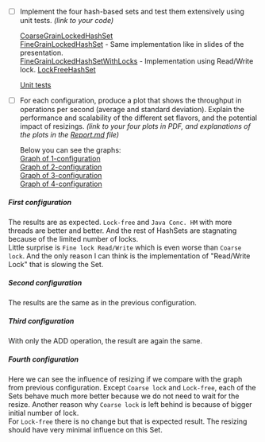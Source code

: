 - [ ] Implement the four hash-based sets and test them extensively using unit tests. *(link to your code)*

    [CoarseGrainLockedHashSet](./src/hashsets_benchmark/CoarseGrainLockedHashSet.java)  
    [FineGrainLockedHashSet](./src/hashsets_benchmark/FineGrainLockedHashSet.java) - Same implementation like in slides of the presentation.  
    [FineGrainLockedHashSetWithLocks](./src/hashsets_benchmark/FineGrainLockedHashSetWithLocks.java) - Implementation using  Read/Write lock.
    [LockFreeHashSet](./src/hashsets_benchmark/LockFreeHashSet.java) 

    [Unit tests](./src/hashsets_benchmark/UnitTests.java)  

- [ ] For each configuration, produce a plot that shows the throughput in operations per second (average and standard deviation). Explain the performance and scalability of the different set flavors, and the potential impact of resizings. *(link to your four plots in PDF, and explanations of the plots in the [Report.md](Report.md) file)*

    Below you can see the graphs:  
    [Graph of 1-configuration](./plots/benchmark-1/performance_hashSets.pdf)    
    [Graph of 2-configuration](./plots/benchmark-2/performance_hashSets.pdf)  
    [Graph of 3-configuration](./plots/benchmark-3/performance_hashSets.pdf)  
    [Graph of 4-configuration](./plots/benchmark-4/performance_hashSets.pdf)  

##### First configuration
The results are as expected. `Lock-free` and `Java Conc. HM` with more threads are better and better. And the rest of HashSets are stagnating because of the limited number of locks.  
Little surprise is `Fine lock Read/Write` which is even worse than `Coarse lock`. And the only reason I can think is the implementation of "Read/Write Lock" that is slowing the Set.

##### Second configuration
The results are the same as in the previous configuration.

##### Third configuration
With only the ADD operation, the result are again the same.

##### Fourth configuration
Here we can see the influence of resizing if we compare with the graph from previous configuration.
Except `Coarse lock` and `Lock-free`, each of the Sets behave much more better because we do not need to wait for the resize.
Another reason why `Coarse lock` is left behind is because of bigger initial number of lock.  
For `Lock-free` there is no change but that is expected result. The resizing should have very minimal influence on this Set.